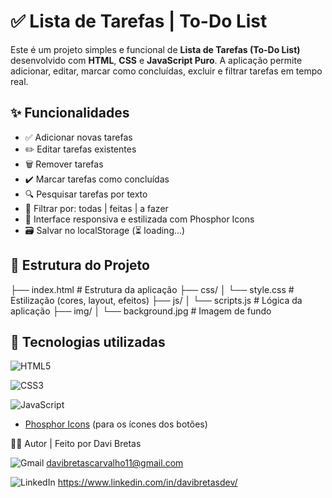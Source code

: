 # ✅ Lista de Tarefas | To-Do List

Este é um projeto simples e funcional de **Lista de Tarefas (To-Do List)** desenvolvido com **HTML**, **CSS** e **JavaScript Puro**. A aplicação permite adicionar, editar, marcar como concluídas, excluir e filtrar tarefas em tempo real.

## ✨ Funcionalidades

- ✅ Adicionar novas tarefas
- ✏️ Editar tarefas existentes
- 🗑️ Remover tarefas  
- ✔️ Marcar tarefas como concluídas
- 🔍 Pesquisar tarefas por texto
- 📂 Filtrar por: todas | feitas | a fazer 
- 💾 Interface responsiva e estilizada com Phosphor Icons
- 🗃️ Salvar no localStorage (⏳ loading...)

## 📁 Estrutura do Projeto

├── index.html # Estrutura da aplicação
├── css/
│ └── style.css # Estilização (cores, layout, efeitos)
├── js/
│ └── scripts.js # Lógica da aplicação
├── img/
│ └── background.jpg # Imagem de fundo

## 🧠 Tecnologias utilizadas

![HTML5](https://img.shields.io/badge/html5-%23E34F26.svg?style=for-the-badge&logo=html5&logoColor=white)

![CSS3](https://img.shields.io/badge/css3-%231572B6.svg?style=for-the-badge&logo=css3&logoColor=white)

![JavaScript](https://img.shields.io/badge/javascript-%23323330.svg?style=for-the-badge&logo=javascript&logoColor=%23F7DF1E)

- [Phosphor Icons](https://phosphoricons.com/) (para os ícones dos botões)

🙋‍♂️ Autor |
Feito por Davi Bretas

![Gmail](https://img.shields.io/badge/Gmail-D14836?style=for-the-badge&logo=gmail&logoColor=white) davibretascarvalho11@gmail.com

![LinkedIn](https://img.shields.io/badge/linkedin-%230077B5.svg?style=for-the-badge&logo=linkedin&logoColor=white) https://www.linkedin.com/in/davibretasdev/

